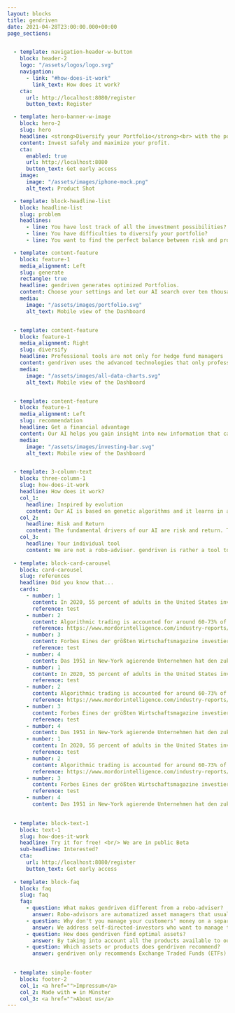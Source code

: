 ```yaml
---
layout: blocks
title: gendriven
date: 2021-04-28T23:00:00.000+00:00
page_sections:


  - template: navigation-header-w-button
    block: header-2
    logo: "/assets/logos/logo.svg"
    navigation:
      - link: "#how-does-it-work"
        link_text: How does it work?
    cta:
      url: http://localhost:8080/register
      button_text: Register

  - template: hero-banner-w-image
    block: hero-2
    slug: hero
    headline: <strong>Diversify your Portfolio</strong><br> with the power of AI
    content: Invest safely and maximize your profit.
    cta:
      enabled: true
      url: http://localhost:8080
      button_text: Get early access
    image:
      image: "/assets/images/iphone-mock.png"
      alt_text: Product Shot

  - template: block-headline-list
    block: headline-list
    slug: problem
    headlines:
      - line: You have lost track of all the investment possibilities?
      - line: You have difficulties to diversify your portfolio?
      - line: You want to find the perfect balance between risk and profit?

  - template: content-feature
    block: feature-1
    media_alignment: Left
    slug: generate
    rectangle: true
    headline: gendriven generates optimized Portfolios.
    content: Choose your settings and let our AI search over ten thousand of assets for you. Our AI generates multiple Portfolios for you. The portfolios differ in their risk class. Choose your risk tolerance and find the optimal portfolio for you.
    media:
      image: "/assets/images/portfolio.svg"
      alt_text: Mobile view of the Dashboard


  - template: content-feature
    block: feature-1
    media_alignment: Right
    slug: diversify
    headline: Professional tools are not only for hedge fund managers 
    content: gendriven uses the advanced technologies that only professional hedge fund managers can afford to use. It helps you to control and optimize risk and return. It saves you time by not having to dive into countless sectors and comparing assets to diversify your portfolio.
    media:
      image: "/assets/images/all-data-charts.svg"
      alt_text: Mobile view of the Dashboard


  - template: content-feature
    block: feature-1
    media_alignment: Left
    slug: recommendation
    headline: Get a financial advantage
    content: Our AI helps you gain insight into new information that can give you a financial advantage. With our tools, you can take charge of your investment decision. In addition, you will see how you can secure your investments by investing in a diversified way.
    media:
      image: "/assets/images/investing-bar.svg"
      alt_text: Mobile view of the Dashboard


  - template: 3-column-text
    block: three-column-1
    slug: how-does-it-work
    headline: How does it work?
    col_1:
      headline: Inspired by evolution
      content: Our AI is based on genetic algorithms and it learns in an evolutionary way - so it never stops getting better.
    col_2:
      headline: Risk and Return
      content: The fundamental drivers of our AI are risk and return. The system is based on Modern portfolio theory. So You always get optimized results!
    col_3:
      headline: Your individual tool
      content: We are not a robo-adviser. gendriven is rather a tool to use it independently from your broker. It helps you to find an investment strategy and optimize your assets.
 
  - template: block-card-carousel
    block: card-carousel
    slug: references
    headline: Did you know that...
    cards:
      - number: 1
        content: In 2020, 55 percent of adults in the United States invested in the stock market.
        reference: test
      - number: 2
        content: Algorithmic trading is accounted for around 60-73% of the overall United States equity trading.
        reference: https://www.mordorintelligence.com/industry-reports/algorithmic-trading-market
      - number: 3
        content: Forbes Eines der größten Wirtschaftsmagazine investiert erfolgreich in die eigene Entwicklung von künstlicher Intelligenz für die Portfolioanalyse.
        reference: test
      - number: 4
        content: Das 1951 in New-York agierende Unternehmen hat den zukünftigen Mehrwert durch künstliche Intelligenzen bereits 2019 in 
      - number: 1
        content: In 2020, 55 percent of adults in the United States invested in the stock market.
        reference: test
      - number: 2
        content: Algorithmic trading is accounted for around 60-73% of the overall United States equity trading.
        reference: https://www.mordorintelligence.com/industry-reports/algorithmic-trading-market
      - number: 3
        content: Forbes Eines der größten Wirtschaftsmagazine investiert erfolgreich in die eigene Entwicklung von künstlicher Intelligenz für die Portfolioanalyse.
        reference: test
      - number: 4
        content: Das 1951 in New-York agierende Unternehmen hat den zukünftigen Mehrwert durch künstliche Intelligenzen bereits 2019 in 
      - number: 1
        content: In 2020, 55 percent of adults in the United States invested in the stock market.
        reference: test
      - number: 2
        content: Algorithmic trading is accounted for around 60-73% of the overall United States equity trading.
        reference: https://www.mordorintelligence.com/industry-reports/algorithmic-trading-market
      - number: 3
        content: Forbes Eines der größten Wirtschaftsmagazine investiert erfolgreich in die eigene Entwicklung von künstlicher Intelligenz für die Portfolioanalyse.
        reference: test
      - number: 4
        content: Das 1951 in New-York agierende Unternehmen hat den zukünftigen Mehrwert durch künstliche Intelligenzen bereits 2019 in 
      

  - template: block-text-1
    block: text-1
    slug: how-does-it-work
    headline: Try it for free! <br/> We are in public Beta
    sub-headline: Interested?
    cta:
      url: http://localhost:8080/register
      button_text: Get early access
  
  - template: block-faq
    block: faq
    slug: faq
    faq:
      - question: What makes gendriven different from a robo-adviser?
        answer: Robo-advisors are automatized asset managers that usually only provide a “one-size-fits-all” solution. gendriven on the other hand is a software for investors who want to build and manage their portfolio themselves. Whether you have prior knowledge or are a first time investor, the app will be your co-pilot to assist you with your investments and the monitoring of those. With an asset manager you delegate all the decisions - with us you are the one who decides what services you want to use.
      - question: Why don't you manage your customers' money on a separate custody account?
        answer: We address self-directed-investors who want to manage their money independently. In addition, this would mean that our customers would have to open a new account and the custodian bank would charge gendriven approx. 0.15 - 0.4 % on the managed assets. We would have to pass these costs on to our customers. How should we explain to our clients to exchange their free online custody account with no or minimal trading costs for a new custody account with up to 0.4% annual fees? If you don't have a cheap online custody account yet - our software will calculate the cheapest one for you.
      - question: How does gendriven find optimal assets?
        answer: By taking into account all the products available to our clients and their characteristics, as well as the costs of all the banks available. For example, if you want to invest in an ETF on the DAX, our algorithms calculate for each investor individually how much each available DAX ETF will likely cost in the future. If you already have a DAX ETF, we will of course take into account the costs for a shift in our calculations.
      - question: Which assets or products does gendriven recommend?
        answer: gendriven only recommends Exchange Traded Funds (ETFs). ETFs are extremely cost-effective investment products with high diversification and liquidity that are ideally suited for private asset accumulation.

 
  - template: simple-footer
    block: footer-2
    col_1: <a href="">Impressum</a>
    col_2: Made with ❤︎ in Münster
    col_3: <a href="">About us</a>
---
```

